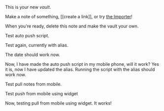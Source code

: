 This is your new *vault*.

Make a note of something, [[create a link]], or try [the Importer](https://help.obsidian.md/Plugins/Importer)!

When you're ready, delete this note and make the vault your own.

Test auto push script.

Test again, currently with alias.

The date should work now.

Now, I have made the auto push script in my mobile phone, will it work? Yes it is, now I have updated the alias. Running the script with the alias should work now.

Test pull notes from mobile.

Test push from mobile using widget

Now, testing pull from mobile using widget. It works!
